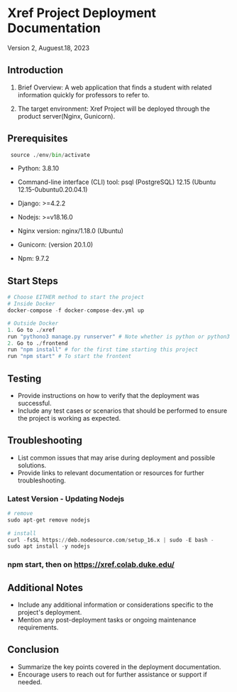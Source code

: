 # Xref Project Deployment Documentation
 Version 2, Auguest.18, 2023
    
## Introduction
1. Brief Overview: A web application that finds a student with related information quickly for professors to refer to.
    
2. The target environment: Xref Project will be deployed through the product server(Nginx, Gunicorn). 
    


## Prerequisites
```python    
 source ./env/bin/activate
 ```
* Python: 3.8.10 
    
* Command-line interface (CLI) tool: psql (PostgreSQL) 12.15 (Ubuntu 12.15-0ubuntu0.20.04.1)
    
* Django: >=4.2.2
    
* Nodejs: >=v18.16.0
    
* Nginx version: nginx/1.18.0 (Ubuntu)
    
* Gunicorn: (version 20.1.0)
    
* Npm: 9.7.2

    
##  Start Steps
```python
# Choose EITHER method to start the project
# Inside Docker
docker-compose -f docker-compose-dev.yml up

# Outside Docker
1. Go to ./xref 
run "pythono3 manage.py runserver" # Note whether is python or python3 depends on your python version
2. Go to ./frontend
run "npm install" # for the first time starting this project
run "npm start" # To start the frontent
```

## Testing
- Provide instructions on how to verify that the deployment was successful.
- Include any test cases or scenarios that should be performed to ensure the project is working as expected.
    

## Troubleshooting
- List common issues that may arise during deployment and possible solutions.
- Provide links to relevant documentation or resources for further troubleshooting.

### Latest Version - Updating Nodejs
```python
# remove
sudo apt-get remove nodejs
    
# install
curl -fsSL https://deb.nodesource.com/setup_16.x | sudo -E bash -
sudo apt install -y nodejs
```
    
###  npm start, then on https://xref.colab.duke.edu/

## Additional Notes
- Include any additional information or considerations specific to the project's deployment.
- Mention any post-deployment tasks or ongoing maintenance requirements.
    

## Conclusion
- Summarize the key points covered in the deployment documentation.
- Encourage users to reach out for further assistance or support if needed.
